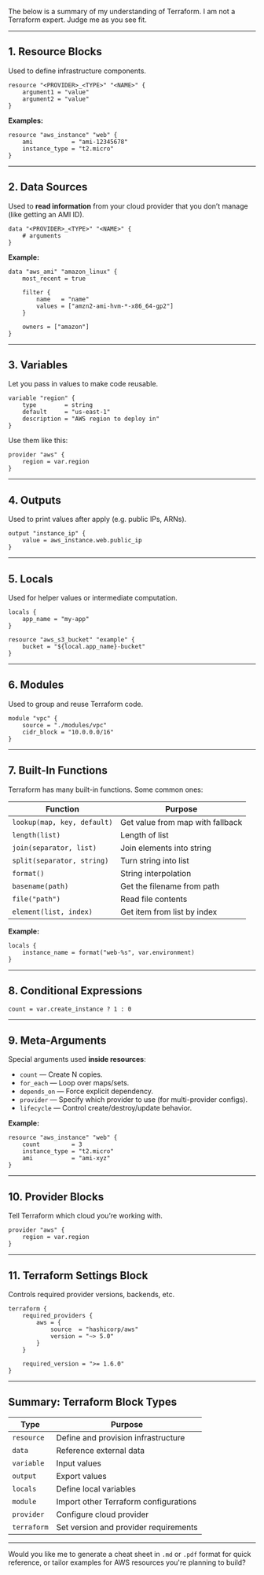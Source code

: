 The below is a summary of my understanding of Terraform. I am not a Terraform expert. Judge me as you see fit.

---

## 1. **Resource Blocks**

Used to define infrastructure components.

```hcl
resource "<PROVIDER>_<TYPE>" "<NAME>" {
	argument1 = "value"
	argument2 = "value"
}
```

**Examples:**

```hcl
resource "aws_instance" "web" {
	ami           = "ami-12345678"
	instance_type = "t2.micro"
}
```

---

## 2. **Data Sources**

Used to **read information** from your cloud provider that you don’t manage (like getting an AMI ID).

```hcl
data "<PROVIDER>_<TYPE>" "<NAME>" {
	# arguments
}
```

**Example:**

```hcl
data "aws_ami" "amazon_linux" {
	most_recent = true

	filter {
		name   = "name"
		values = ["amzn2-ami-hvm-*-x86_64-gp2"]
	}

	owners = ["amazon"]
}
```

---

## 3. **Variables**

Let you pass in values to make code reusable.

```hcl
variable "region" {
	type        = string
	default     = "us-east-1"
	description = "AWS region to deploy in"
}
```

Use them like this:

```hcl
provider "aws" {
	region = var.region
}
```

---

## 4. **Outputs**

Used to print values after apply (e.g. public IPs, ARNs).

```hcl
output "instance_ip" {
	value = aws_instance.web.public_ip
}
```

---

## 5. **Locals**

Used for helper values or intermediate computation.

```hcl
locals {
	app_name = "my-app"
}

resource "aws_s3_bucket" "example" {
	bucket = "${local.app_name}-bucket"
}
```

---

## 6. **Modules**

Used to group and reuse Terraform code.

```hcl
module "vpc" {
	source = "./modules/vpc"
	cidr_block = "10.0.0.0/16"
}
```

---

## 7. **Built-In Functions**

Terraform has many built-in functions. Some common ones:

| Function                    | Purpose                          |
| --------------------------- | -------------------------------- |
| `lookup(map, key, default)` | Get value from map with fallback |
| `length(list)`              | Length of list                   |
| `join(separator, list)`     | Join elements into string        |
| `split(separator, string)`  | Turn string into list            |
| `format()`                  | String interpolation             |
| `basename(path)`            | Get the filename from path       |
| `file("path")`              | Read file contents               |
| `element(list, index)`      | Get item from list by index      |

**Example:**

```hcl
locals {
	instance_name = format("web-%s", var.environment)
}
```

---

## 8. **Conditional Expressions**

```hcl
count = var.create_instance ? 1 : 0
```

---

## 9. **Meta-Arguments**

Special arguments used **inside resources**:

* `count` — Create N copies.
* `for_each` — Loop over maps/sets.
* `depends_on` — Force explicit dependency.
* `provider` — Specify which provider to use (for multi-provider configs).
* `lifecycle` — Control create/destroy/update behavior.

**Example:**

```hcl
resource "aws_instance" "web" {
	count         = 3
	instance_type = "t2.micro"
	ami           = "ami-xyz"
}
```

---

## 10. **Provider Blocks**

Tell Terraform which cloud you’re working with.

```hcl
provider "aws" {
	region = var.region
}
```

---

## 11. **Terraform Settings Block**

Controls required provider versions, backends, etc.

```hcl
terraform {
	required_providers {
		aws = {
			source  = "hashicorp/aws"
			version = "~> 5.0"
		}
	}

	required_version = ">= 1.6.0"
}
```

---

## Summary: Terraform Block Types

| Type        | Purpose                               |
| ----------- | ------------------------------------- |
| `resource`  | Define and provision infrastructure   |
| `data`      | Reference external data               |
| `variable`  | Input values                          |
| `output`    | Export values                         |
| `locals`    | Define local variables                |
| `module`    | Import other Terraform configurations |
| `provider`  | Configure cloud provider              |
| `terraform` | Set version and provider requirements |

---

Would you like me to generate a cheat sheet in `.md` or `.pdf` format for quick reference, or tailor examples for AWS resources you're planning to build?
